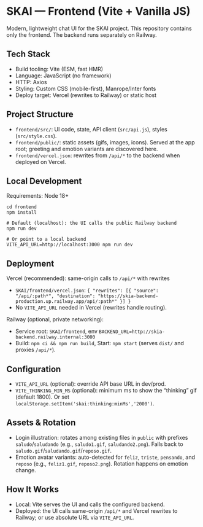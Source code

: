 # SKAI — Frontend (Vite + Vanilla JS)

Modern, lightweight chat UI for the SKAI project. This repository contains only the frontend. The backend runs separately on Railway.

## Tech Stack
- Build tooling: Vite (ESM, fast HMR)
- Language: JavaScript (no framework)
- HTTP: Axios
- Styling: Custom CSS (mobile-first), Manrope/Inter fonts
- Deploy target: Vercel (rewrites to Railway) or static host

## Project Structure
- `frontend/src/`: UI code, state, API client (`src/api.js`), styles (`src/style.css`).
- `frontend/public/`: static assets (gifs, images, icons). Served at the app root; greeting and emotion variants are discovered here.
- `frontend/vercel.json`: rewrites from `/api/*` to the backend when deployed on Vercel.

## Local Development
Requirements: Node 18+

```
cd frontend
npm install

# Default (localhost): the UI calls the public Railway backend
npm run dev

# Or point to a local backend
VITE_API_URL=http://localhost:3000 npm run dev
```

## Deployment
Vercel (recommended): same-origin calls to `/api/*` with rewrites
- `SKAI/frontend/vercel.json`:
  `{ "rewrites": [{ "source": "/api/:path*", "destination": "https://skia-backend-production.up.railway.app/api/:path*" }] }`
- No `VITE_API_URL` needed in Vercel (rewrites handle routing).

Railway (optional, private networking):
- Service root: `SKAI/frontend`, env `BACKEND_URL=http://skia-backend.railway.internal:3000`
- Build: `npm ci && npm run build`, Start: `npm start` (serves `dist/` and proxies `/api/*`).

## Configuration
- `VITE_API_URL` (optional): override API base URL in dev/prod.
- `VITE_THINKING_MIN_MS` (optional): minimum ms to show the “thinking” gif (default 1800). Or set `localStorage.setItem('skai:thinking:minMs','2000')`.

## Assets & Rotation
- Login illustration: rotates among existing files in `public` with prefixes `saludo`/`saludando` (e.g., `saludo1.gif`, `saludando2.png`). Falls back to `saludo.gif`/`saludando.gif`/`reposo.gif`.
- Emotion avatar variants: auto-detected for `feliz`, `triste`, `pensando`, and `reposo` (e.g., `feliz1.gif`, `reposo2.png`). Rotation happens on emotion change.

## How It Works
- Local: Vite serves the UI and calls the configured backend.
- Deployed: the UI calls same-origin `/api/*` and Vercel rewrites to Railway; or use absolute URL via `VITE_API_URL`.
